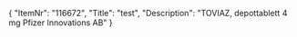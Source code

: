 {
  "ItemNr": "116672",
  "Title": "test",
  "Description": "TOVIAZ, depottablett 4 mg Pfizer Innovations AB"
}